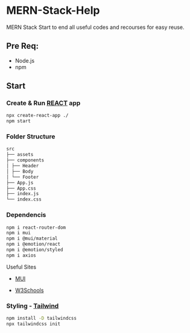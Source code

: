 # MERN-Stack-Help

MERN Stack Start to end all useful codes and recourses for easy reuse.

## Pre Req:

- Node.js
- npm

## Start

### Create & Run [REACT](https://react.dev/learn) app

```bash
npx create-react-app ./
npm start
```

### Folder Structure

```markdown
src
├── assets
├── components
│ ├── Header
│ ├── Body
│ └── Footer
├── App.js
├── App.css
├── index.js
└── index.css
```

### Dependencis

```bash
npm i react-router-dom
npm i mui
npm i @mui/material
npm i @emotion/react
npm i @emotion/styled
npm i axios
```

Useful Sites

- [MUI](https://mui.com)

- [W3Schools](https://www.w3schools.com)

### Styling - [Tailwind](https://tailwindcss.com)

```bash
npm install -D tailwindcss
npx tailwindcss init
```
